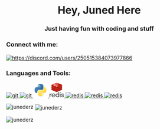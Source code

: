 <h1 align="center">Hey, Juned Here</h1>
<h3 align="center">Just having fun with coding and stuff</h3>

<h3 align="left">Connect with me:</h3>
<p align="left">
<a href="https://discord.com/users/250515384073977866" target="blank"><img align="center" src="https://raw.githubusercontent.com/rahuldkjain/github-profile-readme-generator/master/src/images/icons/Social/discord.svg" alt="https://discord.com/users/250515384073977866" height="30" width="40" /></a>
</p>

<h3 align="left">Languages and Tools:</h3>
<p align="left"> <a href="https://github.com/SkriptLang/Skript/" target="_blank" rel="noreferrer"> <img src="https://repository-images.githubusercontent.com/152675496/5d1bcd00-61c7-11e9-9aee-5aab12aa02cf" alt="git" width="40" height="40"/> </a> <a href="https://git-scm.com/" target="_blank" rel="noreferrer"> <img src="https://www.vectorlogo.zone/logos/git-scm/git-scm-icon.svg" alt="git" width="40" height="40"/> </a> <a href="https://www.python.org" target="_blank" rel="noreferrer"> <img src="https://raw.githubusercontent.com/devicons/devicon/master/icons/python/python-original.svg" alt="python" width="40" height="40"/> </a> <a href="https://redis.io" target="_blank" rel="noreferrer"> <img src="https://raw.githubusercontent.com/devicons/devicon/master/icons/redis/redis-original-wordmark.svg" alt="redis" width="40" height="40"/> </a> <a href="https://en.wikipedia.org/wiki/HTML" target="_blank" rel="noreferrer"> <img src="https://upload.wikimedia.org/wikipedia/commons/thumb/6/61/HTML5_logo_and_wordmark.svg/180px-HTML5_logo_and_wordmark.svg.png" alt="redis" width="40" height="40"/> </a> <a href="https://vala.dev/" target="_blank" rel="noreferrer"> <img src="https://upload.wikimedia.org/wikipedia/commons/thumb/9/92/Vala_Logo.svg/1200px-Vala_Logo.svg.png" alt="redis" width="40" height="40"/> </a> <a href="https://flutter.dev/" target="_blank" rel="noreferrer"> <img src="https://cdn-images-1.medium.com/max/1200/1*5-aoK8IBmXve5whBQM90GA.png" alt="redis" width="40" height="40"/> </a> </p>

<p><img align="left" src="https://github-readme-stats.vercel.app/api/top-langs?username=junederz&show_icons=true&locale=en&layout=compact" alt="junederz" /></p>

<p>&nbsp;<img align="center" src="https://github-readme-stats.vercel.app/api?username=junederz&show_icons=true&locale=en" alt="junederz" /></p>

<p><img align="center" src="https://github-readme-streak-stats.herokuapp.com/?user=junederz&" alt="junederz" /></p>
